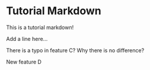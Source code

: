# Tutorial Markdown

This is a tutorial markdown!

Add a line here...

There is a typo in feature C? Why there is no difference?

New feature D